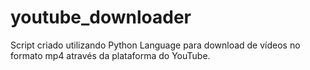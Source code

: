 # youtube_downloader
Script criado utilizando Python Language para download de vídeos no formato mp4 através da plataforma do YouTube.
